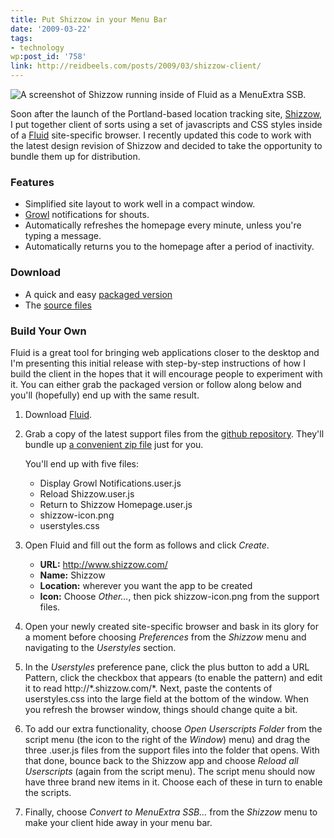 ```yaml
---
title: Put Shizzow in your Menu Bar
date: '2009-03-22'
tags:
- technology
wp:post_id: '758'
link: http://reidbeels.com/posts/2009/03/shizzow-client/
---
```


![A screenshot of Shizzow running inside of Fluid as a MenuExtra SSB.](http://reidbeels.com/wp-content/uploads/2009/03/shizzow-client-screenshot.jpg)

Soon after the launch of the Portland-based location tracking site, [Shizzow](http://www.shizzow.com/), I put together client of sorts using a set of javascripts and CSS styles inside of a [Fluid](http://fluidapp.com) site-specific browser. I recently updated this code to work with the latest design revision of Shizzow and decided to take the opportunity to bundle them up for distribution. 

### Features

* Simplified site layout to work well in a compact window.
* [Growl](http://growl.info/) notifications for shouts.
* Automatically refreshes the homepage every minute, unless you're typing a message.
* Automatically returns you to the homepage after a period of inactivity.

### Download

* A quick and easy [packaged version](http://cloud.github.com/downloads/reidab/shizzow-fluid/Shizzow_Fluid_Client.zip)
* The [source files](http://github.com/reidab/shizzow-fluid)

### Build Your Own

Fluid is a great tool for bringing web applications closer to the desktop and I'm presenting this initial release with step-by-step instructions of how I build the client in the hopes that it will encourage people to experiment with it. You can either grab the packaged version or follow along below and you'll (hopefully) end up with the same result.

1. Download [Fluid](http://fluidapp.com/).

2. Grab a copy of the latest support files from the [github repository](http://github.com/reidab/shizzow-fluid). They'll bundle up [a convenient zip file](http://github.com/reidab/shizzow-fluid/zipball/master) just for you.

   You'll end up with five files:
   * Display Growl Notifications.user.js
   * Reload Shizzow.user.js
   * Return to Shizzow Homepage.user.js
   * shizzow-icon.png
   * userstyles.css

3. Open Fluid and fill out the form as follows and click _Create_.
   * **URL:** http://www.shizzow.com/
   * **Name:** Shizzow
   * **Location:** wherever you want the app to be created
   * **Icon:** Choose _Other..._, then pick shizzow-icon.png from the support files.
   
4. Open your newly created site-specific browser and bask in its glory for a moment before choosing _Preferences_ from the _Shizzow_ menu and navigating to the _Userstyles_ section.

5. In the _Userstyles_ preference pane, click the plus button to add a URL Pattern, click the checkbox that appears (to enable the pattern) and edit it to read 
http://\*.shizzow.com/\*. Next, paste the contents of userstyles.css into the large field at the bottom of the window. When you refresh the browser window, things should change quite a bit.

6. To add our extra functionality, choose _Open Userscripts Folder_ from the script menu (the icon to the right of the _Window_) menu) and drag the three .user.js files from the support files into the folder that opens. With that done, bounce back to the Shizzow app and choose _Reload all Userscripts_ (again from the script menu). The script menu should now have three brand new items in it. Choose each of these in turn to enable the scripts.

7. Finally, choose _Convert to MenuExtra SSB…_ from the _Shizzow_ menu to make your client hide away in your menu bar.
